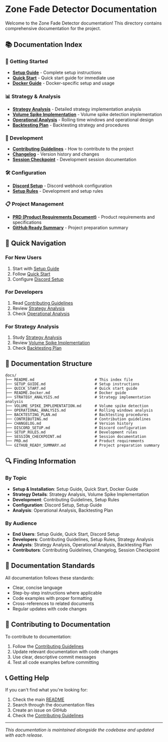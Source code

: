 # Zone Fade Detector Documentation

Welcome to the Zone Fade Detector documentation! This directory contains comprehensive documentation for the project.

## 📚 Documentation Index

### 🚀 Getting Started
- **[Setup Guide](SETUP_GUIDE.md)** - Complete setup instructions
- **[Quick Start](QUICK_START.md)** - Quick start guide for immediate use
- **[Docker Guide](README.Docker.md)** - Docker-specific setup and usage

### 📊 Strategy & Analysis
- **[Strategy Analysis](STRATEGY_ANALYSIS.md)** - Detailed strategy implementation analysis
- **[Volume Spike Implementation](VOLUME_SPIKE_IMPLEMENTATION.md)** - Volume spike detection implementation
- **[Operational Analysis](OPERATIONAL_ANALYSIS.md)** - Rolling time windows and operational design
- **[Backtesting Plan](BACKTESTING_PLAN.md)** - Backtesting strategy and procedures

### 🔧 Development
- **[Contributing Guidelines](CONTRIBUTING.md)** - How to contribute to the project
- **[Changelog](CHANGELOG.md)** - Version history and changes
- **[Session Checkpoint](SESSION_CHECKPOINT.md)** - Development session documentation

### 🛠️ Configuration
- **[Discord Setup](DISCORD_SETUP.md)** - Discord webhook configuration
- **[Setup Rules](SETUP_RULES.md)** - Development and setup rules

### 📋 Project Management
- **[PRD (Product Requirements Document)](PRD.md)** - Product requirements and specifications
- **[GitHub Ready Summary](GITHUB_READY_SUMMARY.md)** - Project preparation summary

## 🎯 Quick Navigation

### For New Users
1. Start with [Setup Guide](SETUP_GUIDE.md)
2. Follow [Quick Start](QUICK_START.md)
3. Configure [Discord Setup](DISCORD_SETUP.md)

### For Developers
1. Read [Contributing Guidelines](CONTRIBUTING.md)
2. Review [Strategy Analysis](STRATEGY_ANALYSIS.md)
3. Check [Operational Analysis](OPERATIONAL_ANALYSIS.md)

### For Strategy Analysis
1. Study [Strategy Analysis](STRATEGY_ANALYSIS.md)
2. Review [Volume Spike Implementation](VOLUME_SPIKE_IMPLEMENTATION.md)
3. Check [Backtesting Plan](BACKTESTING_PLAN.md)

## 📖 Documentation Structure

```
docs/
├── README.md                           # This index file
├── SETUP_GUIDE.md                      # Setup instructions
├── QUICK_START.md                      # Quick start guide
├── README.Docker.md                    # Docker guide
├── STRATEGY_ANALYSIS.md                # Strategy implementation analysis
├── VOLUME_SPIKE_IMPLEMENTATION.md      # Volume spike detection
├── OPERATIONAL_ANALYSIS.md             # Rolling windows analysis
├── BACKTESTING_PLAN.md                 # Backtesting procedures
├── CONTRIBUTING.md                     # Contribution guidelines
├── CHANGELOG.md                        # Version history
├── DISCORD_SETUP.md                    # Discord configuration
├── SETUP_RULES.md                      # Development rules
├── SESSION_CHECKPOINT.md               # Session documentation
├── PRD.md                              # Product requirements
└── GITHUB_READY_SUMMARY.md             # Project preparation summary
```

## 🔍 Finding Information

### By Topic
- **Setup & Installation**: Setup Guide, Quick Start, Docker Guide
- **Strategy Details**: Strategy Analysis, Volume Spike Implementation
- **Development**: Contributing Guidelines, Setup Rules
- **Configuration**: Discord Setup, Setup Guide
- **Analysis**: Operational Analysis, Backtesting Plan

### By Audience
- **End Users**: Setup Guide, Quick Start, Discord Setup
- **Developers**: Contributing Guidelines, Setup Rules, Strategy Analysis
- **Analysts**: Strategy Analysis, Operational Analysis, Backtesting Plan
- **Contributors**: Contributing Guidelines, Changelog, Session Checkpoint

## 📝 Documentation Standards

All documentation follows these standards:
- Clear, concise language
- Step-by-step instructions where applicable
- Code examples with proper formatting
- Cross-references to related documents
- Regular updates with code changes

## 🤝 Contributing to Documentation

To contribute to documentation:
1. Follow the [Contributing Guidelines](../CONTRIBUTING.md)
2. Update relevant documentation with code changes
3. Use clear, descriptive commit messages
4. Test all code examples before committing

## 📞 Getting Help

If you can't find what you're looking for:
1. Check the main [README](../README.md)
2. Search through the documentation files
3. Create an issue on GitHub
4. Check the [Contributing Guidelines](CONTRIBUTING.md)

---

*This documentation is maintained alongside the codebase and updated with each release.*